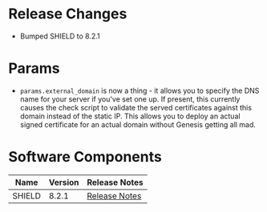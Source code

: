 # Release Changes

* Bumped SHIELD to 8.2.1

# Params

* `params.external_domain` is now a thing - it allows you to specify the DNS
	name for your server if you've set one up. If present, this currently causes
	the check script to validate the served certificates against this domain
	instead of the static IP. This allows you to deploy an actual signed
	certificate for an actual domain without Genesis getting all mad.

# Software Components	

| Name | Version | Release Notes |	
| --- | --- | --- |	
| SHIELD | 8.2.1 | [Release Notes][v8.2.1] |

[v8.2.1]: https://github.com/starkandwayne/shield/releases/tag/v8.2.1
